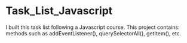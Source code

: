 # Task_List_Javascript
I built this task list following a Javascript course. This project contains: methods such as addEventListener(), querySelectorAll(), getItem(), etc. 
